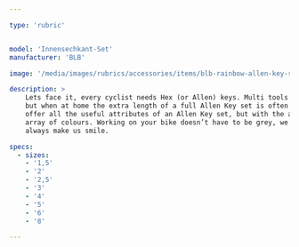 ```yaml
---

type: 'rubric'


model: 'Innensechkant-Set'
manufacturer: 'BLB'

image: '/media/images/rubrics/accessories/items/blb-rainbow-allen-key-set.jpeg'

description: >
    Lets face it, every cyclist needs Hex (or Allen) keys. Multi tools are great for out and about, 
    but when at home the extra length of a full Allen Key set is often a necessity. BLB is proud to 
    offer all the useful attributes of an Allen Key set, but with the added bonus of a fantastic 
    array of colours. Working on your bike doesn’t have to be grey, we know a colourful toolset will 
    always make us smile.

specs: 
  - sizes:
    - '1,5'
    - '2'
    - '2,5'
    - '3'
    - '4'
    - '5'
    - '6'
    - '8'

---
```

